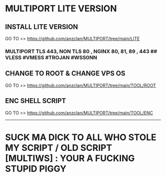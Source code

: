 # MULTIPORT LITE VERSION

## INSTALL LITE VERSION 
GO TO >> https://github.com/anzclan/MULTIPORT/tree/main/LITE

### MULTIPORT TLS 443, NON TLS 80 , NGINX 80, 81, 89 , 443 ## VLESS #VMESS #TROJAN #WSS0NN


## CHANGE TO ROOT & CHANGE VPS OS
GO TO >> https://github.com/anzclan/MULTIPORT/tree/main/TOOL/ROOT

## ENC SHELL SCRIPT
GO TO >> https://github.com/anzclan/MULTIPORT/tree/main/TOOL/ENC

-----------------------------------------------------------------------------------------------
# SUCK MA DICK TO ALL WHO STOLE  MY SCRIPT / OLD SCRIPT [MULTIWS] : YOUR A FUCKING STUPID PIGGY
